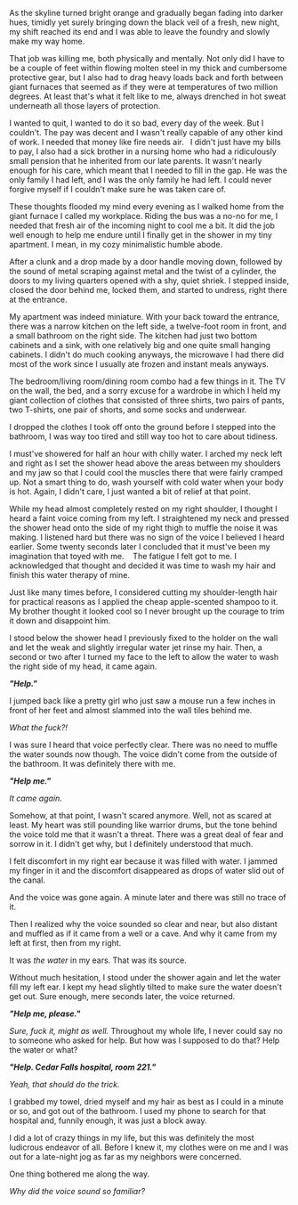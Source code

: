 As the skyline turned bright orange and gradually began fading into darker hues, timidly yet surely bringing down the black veil of a fresh, new night, my shift reached its end and I was able to leave the foundry and slowly make my way home.




That job was killing me, both physically and mentally. Not only did I have to be a couple of feet within flowing molten steel in my thick and cumbersome protective gear, but I also had to drag heavy loads back and forth between giant furnaces that seemed as if they were at temperatures of two million degrees. At least that's what it felt like to me, always drenched in hot sweat underneath all those layers of protection. 




I wanted to quit, I wanted to do it so bad, every day of the week. But I couldn't. The pay was decent and I wasn't really capable of any other kind of work. I needed that money like fire needs air.   I didn't just have my bills to pay, I also had a sick brother in a nursing home who had a ridiculously small pension that he inherited from our late parents. It wasn't nearly enough for his care, which meant that I needed to fill in the gap. He was the only family I had left, and I was the only family he had left. I could never forgive myself if I couldn't make sure he was taken care of.




These thoughts flooded my mind every evening as I walked home from the giant furnace I called my workplace. Riding the bus was a no-no for me, I needed that fresh air of the incoming night to cool me a bit. It did the job well enough to help me endure until I finally get in the shower in my tiny apartment. I mean, in my cozy minimalistic humble abode.




After a clunk and a drop made by a door handle moving down, followed by the sound of metal scraping against metal and the twist of a cylinder, the doors to my living quarters opened with a shy, quiet shriek. I stepped inside, closed the door behind me, locked them, and started to undress, right there at the entrance.




My apartment was indeed miniature. With your back toward the entrance, there was a narrow kitchen on the left side, a twelve-foot room in front, and a small bathroom on the right side. The kitchen had just two bottom cabinets and a sink, with one relatively big and one quite small hanging cabinets. I didn't do much cooking anyways, the microwave I had there did most of the work since I usually ate frozen and instant meals anyways.




The bedroom/living room/dining room combo had a few things in it. The TV on the wall, the bed, and a sorry excuse for a wardrobe in which I held my giant collection of clothes that consisted of three shirts, two pairs of pants, two T-shirts, one pair of shorts, and some socks and underwear. 




I dropped the clothes I took off onto the ground before I stepped into the bathroom, I was way too tired and still way too hot to care about tidiness.




I must've showered for half an hour with chilly water. I arched my neck left and right as I set the shower head above the areas between my shoulders and my jaw so that I could cool the muscles there that were fairly cramped up. Not a smart thing to do, wash yourself with cold water when your body is hot. Again, I didn't care, I just wanted a bit of relief at that point.




While my head almost completely rested on my right shoulder, I thought I heard a faint voice coming from my left. I straightened my neck and pressed the shower head onto the side of my right thigh to muffle the noise it was making. I listened hard but there was no sign of the voice I believed I heard earlier. Some twenty seconds later I concluded that it must've been my imagination that toyed with me.    The fatigue I felt got to me. I acknowledged that thought and decided it was time to wash my hair and finish this water therapy of mine.




Just like many times before, I considered cutting my shoulder-length hair for practical reasons as I applied the cheap apple-scented shampoo to it. My brother thought it looked cool so I never brought up the courage to trim it down and disappoint him.




I stood below the shower head I previously fixed to the holder on the wall and let the weak and slightly irregular water jet rinse my hair. Then, a second or two after I turned my face to the left to allow the water to wash the right side of my head, it came again.




***"Help."***




I jumped back like a pretty girl who just saw a mouse run a few inches in front of her feet and almost slammed into the wall tiles behind me.




*What the fuck?!*




I was sure I heard that voice perfectly clear. There was no need to muffle the water sounds now though. The voice didn't come from the outside of the bathroom. It was definitely there with me.




***"Help me."***




*It came again.*




Somehow, at that point, I wasn't scared anymore. Well, not as scared at least. My heart was still pounding like warrior drums, but the tone behind the voice told me that it wasn't a threat. There was a great deal of fear and sorrow in it. I didn't get why, but I definitely understood that much.




I felt discomfort in my right ear because it was filled with water. I jammed my finger in it and the discomfort disappeared as drops of water slid out of the canal.




And the voice was gone again.
A minute later and there was still no trace of it.




Then I realized why the voice sounded so clear and near, but also distant and muffled as if it came from a well or a cave. And why it came from my left at first, then from my right.




It was *the water* in my ears. That was its source.




Without much hesitation, I stood under the shower again and let the water fill my left ear. I kept my head slightly tilted to make sure the water doesn't get out. Sure enough, mere seconds later, the voice returned. 




***"Help me, please."***




*Sure, fuck it, might as well.* Throughout my whole life, I never could say no to someone who asked for help.
But how was I supposed to do that? Help the water or what?




***"Help. Cedar Falls hospital, room 221."***




*Yeah, that should do the trick.*




I grabbed my towel, dried myself and my hair as best as I could in a minute or so, and got out of the bathroom. I used my phone to search for that hospital and, funnily enough, it was just a block away.




I did a lot of crazy things in my life, but this was definitely the most ludicrous endeavor of all. Before I knew it, my clothes were on me and I was out for a late-night jog as far as my neighbors were concerned.




One thing bothered me along the way.




*Why did the voice sound so familiar?*